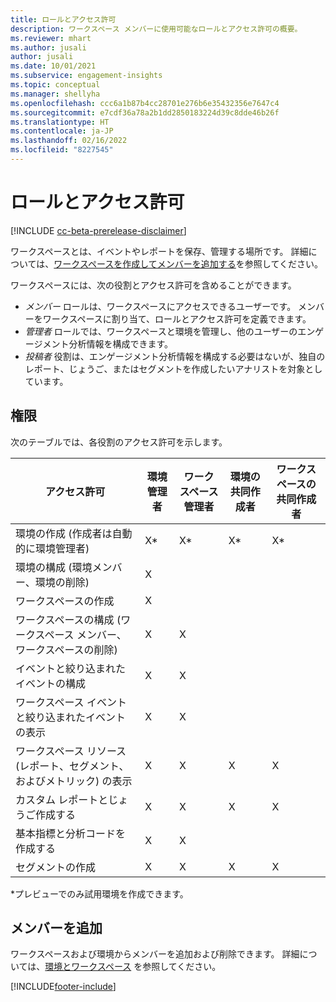 ```yaml
---
title: ロールとアクセス許可
description: ワークスペース メンバーに使用可能なロールとアクセス許可の概要。
ms.reviewer: mhart
ms.author: jusali
author: jusali
ms.date: 10/01/2021
ms.subservice: engagement-insights
ms.topic: conceptual
ms.manager: shellyha
ms.openlocfilehash: ccc6a1b87b4cc28701e276b6e35432356e7647c4
ms.sourcegitcommit: e7cdf36a78a2b1dd2850183224d39c8dde46b26f
ms.translationtype: HT
ms.contentlocale: ja-JP
ms.lasthandoff: 02/16/2022
ms.locfileid: "8227545"
---
```

# <a name="roles-and-permissions"></a>ロールとアクセス許可

[!INCLUDE [cc-beta-prerelease-disclaimer](includes/cc-beta-prerelease-disclaimer.md)]

ワークスペースとは、イベントやレポートを保存、管理する場所です。 詳細については、[ワークスペースを作成してメンバーを追加する](create-workspace.md)を参照してください。 

ワークスペースには、次の役割とアクセス許可を含めることができます。

- *メンバー* ロールは、ワークスペースにアクセスできるユーザーです。 メンバーをワークスペースに割り当て、ロールとアクセス許可を定義できます。 
- *管理者* ロールでは、ワークスペースと環境を管理し、他のユーザーのエンゲージメント分析情報を構成できます。 
- *投稿者* 役割は、エンゲージメント分析情報を構成する必要はないが、独自のレポート、じょうご、またはセグメントを作成したいアナリストを対象としています。

## <a name="permissions"></a>権限
  
次のテーブルでは、各役割のアクセス許可を示します。 

| アクセス許可 | 環境管理者 | ワークスペース管理者 | 環境の共同作成者 | ワークスペースの共同作成者 | 
|--|--|--|--|--|
| 環境の作成 (作成者は自動的に環境管理者) | X* | X* | X* | X* |  
| 環境の構成 (環境メンバー、環境の削除) | X |  |  |  |  
| ワークスペースの作成 | X |  |  |  |  
| ワークスペースの構成 (ワークスペース メンバー、ワークスペースの削除) | X | X |  |  |  
| イベントと絞り込まれたイベントの構成 | X | X | |  |  
| ワークスペース イベントと絞り込まれたイベントの表示 | X | X | |  |  
| ワークスペース リソース (レポート、セグメント、およびメトリック) の表示| X | X | X | X |  
| カスタム レポートとじょうご作成する | X | X | X | X |  
| 基本指標と分析コードを作成する| X | X |  |  |  
| セグメントの作成| X | X | X | X |  

*プレビューでのみ試用環境を作成できます。 

## <a name="add-members"></a>メンバーを追加

ワークスペースおよび環境からメンバーを追加および削除できます。 詳細については、[環境とワークスペース](manage-environments-workspaces.md) を参照してください。


[!INCLUDE[footer-include](../includes/footer-banner.md)]
